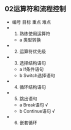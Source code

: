 ## 02运算符和流程控制  
- 编号	目标	重点	难点
- 1.	熟练使用运算符  		
  - a	类型转换  
- 2.	运算符优先级		
- 3.	选择结构语句		
  - a	If条件语句		
  - b	Switch选择语句		
- 4.	循环结构语句		
- 5.	跳出语句		
  - a	Break语句	√	
  - b	Continue语句	√	
- 6.	嵌套循环		
